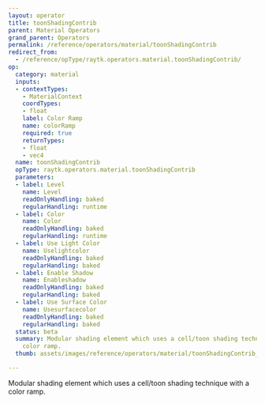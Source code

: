 ```yaml
---
layout: operator
title: toonShadingContrib
parent: Material Operators
grand_parent: Operators
permalink: /reference/operators/material/toonShadingContrib
redirect_from:
  - /reference/opType/raytk.operators.material.toonShadingContrib/
op:
  category: material
  inputs:
  - contextTypes:
    - MaterialContext
    coordTypes:
    - float
    label: Color Ramp
    name: colorRamp
    required: true
    returnTypes:
    - float
    - vec4
  name: toonShadingContrib
  opType: raytk.operators.material.toonShadingContrib
  parameters:
  - label: Level
    name: Level
    readOnlyHandling: baked
    regularHandling: runtime
  - label: Color
    name: Color
    readOnlyHandling: baked
    regularHandling: runtime
  - label: Use Light Color
    name: Uselightcolor
    readOnlyHandling: baked
    regularHandling: baked
  - label: Enable Shadow
    name: Enableshadow
    readOnlyHandling: baked
    regularHandling: baked
  - label: Use Surface Color
    name: Usesurfacecolor
    readOnlyHandling: baked
    regularHandling: baked
  status: beta
  summary: Modular shading element which uses a cell/toon shading technique with a
    color ramp.
  thumb: assets/images/reference/operators/material/toonShadingContrib_thumb.png

---
```



Modular shading element which uses a cell/toon shading technique with a color ramp.